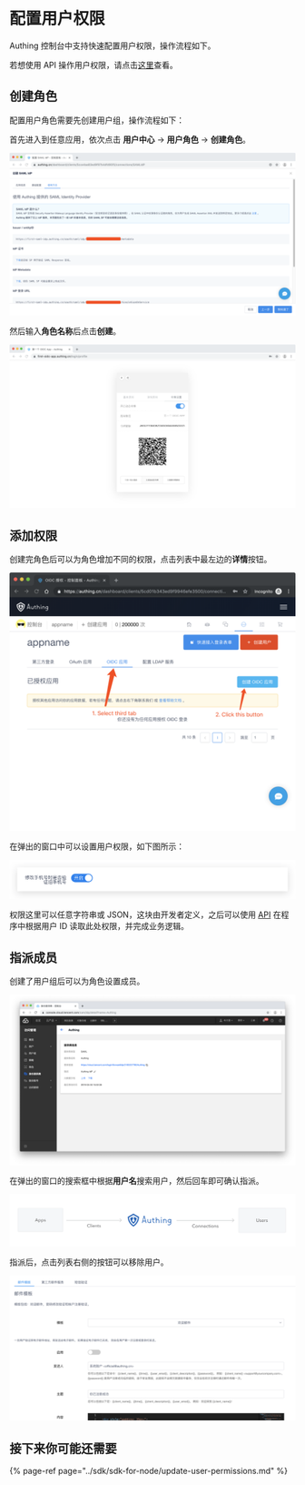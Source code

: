 # 配置用户权限

Authing 控制台中支持快速配置用户权限，操作流程如下。

若想使用 API 操作用户权限，请点击[这里](../sdk/sdk-for-node/update-user-permissions.md#huo-qu-yong-hu-quan-xian-he-jiao-se)查看。

## 创建角色

配置用户角色需要先创建用户组，操作流程如下：

首先进入到任意应用，依次点击 **用户中心** -&gt; **用户角色** -&gt; **创建角色**。

![&#x521B;&#x5EFA;&#x89D2;&#x8272;](../.gitbook/assets/image%20%28331%29.png)

然后输入**角色名称**后点击**创建**。

![](../.gitbook/assets/image%20%2843%29.png)

## 添加权限

创建完角色后可以为角色增加不同的权限，点击列表中最左边的**详情**按钮。

![](../.gitbook/assets/image%20%28351%29.png)

在弹出的窗口中可以设置用户权限，如下图所示：

![](../.gitbook/assets/image%20%28213%29.png)

权限这里可以任意字符串或 JSON，这块由开发者定义，之后可以使用 [API](../sdk/sdk-for-node/update-user-permissions.md#huo-qu-yong-hu-quan-xian-he-jiao-se) 在程序中根据用户 ID 读取此处权限，并完成业务逻辑。

## 指派成员

创建了用户组后可以为角色设置成员。

![](../.gitbook/assets/image%20%2836%29.png)

在弹出的窗口的搜索框中根据**用户名**搜索用户，然后回车即可确认指派。

![](../.gitbook/assets/image%20%28102%29.png)

指派后，点击列表右侧的按钮可以移除用户。

![](../.gitbook/assets/image%20%28337%29.png)

## 接下来你可能还需要

{% page-ref page="../sdk/sdk-for-node/update-user-permissions.md" %}

